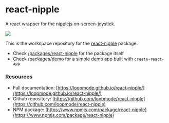 # react-nipple

A react wrapper for the [nipplejs](https://www.npmjs.com/package/nipplejs) on-screen-joystick.

<img src="https://raw.githubusercontent.com/loopmode/react-nipple/master/packages/react-nipple/preview.gif" />

This is the workspace repository for the [react-nipple](https://www.npmjs.com/package/react-nipple) package.

-   Check [/packages/react-nipple](https://github.com/loopmode/react-nipple/tree/master/packages/react-nipple) for the package itself
-   Check [/packages/demo](https://github.com/loopmode/react-nipple/tree/master/packages/demo) for a simple demo app built with `create-react-app`

### Resources

-   Full documentation: [https://loopmode.github.io/react-nipple/](https://loopmode.github.io/react-nipple/)
-   Github repository: [https://github.com/loopmode/react-nipple](https://github.com/loopmode/react-nipple)
-   NPM package: [https://www.npmjs.com/package/react-nipple](https://www.npmjs.com/package/react-nipple)
